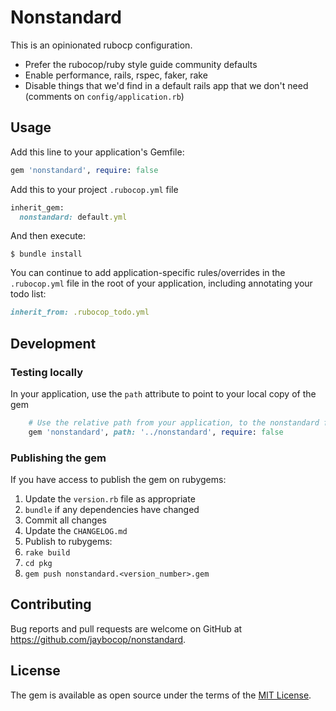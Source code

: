 # Nonstandard

This is an opinionated rubocp configuration.

- Prefer the rubocop/ruby style guide community defaults
- Enable performance, rails, rspec, faker, rake
- Disable things that we'd find in a default rails app that we don't need
  (comments on `config/application.rb`)

## Usage

Add this line to your application's Gemfile:

```ruby
gem 'nonstandard', require: false
```

Add this to your project `.rubocop.yml` file

```ruby
inherit_gem:
  nonstandard: default.yml
```

And then execute:

    $ bundle install

You can continue to add application-specific rules/overrides in the
`.rubocop.yml` file in the root of your application, including annotating
your todo list:

```ruby
inherit_from: .rubocop_todo.yml
```

## Development

### Testing locally

In your application, use the `path` attribute to point to your local copy of the gem

```ruby
    # Use the relative path from your application, to the nonstandard folder
    gem 'nonstandard', path: '../nonstandard', require: false
```

### Publishing the gem

If you have access to publish the gem on rubygems:

1. Update the `version.rb` file as appropriate
1. `bundle` if any dependencies  have changed
1. Commit all changes
1. Update the `CHANGELOG.md`
1. Publish to rubygems:
  1. `rake build`
  1. `cd pkg`
  1. `gem push nonstandard.<version_number>.gem`


## Contributing

Bug reports and pull requests are welcome on GitHub at https://github.com/jaybocop/nonstandard.

## License

The gem is available as open source under the terms of the [MIT License](https://opensource.org/licenses/MIT).
